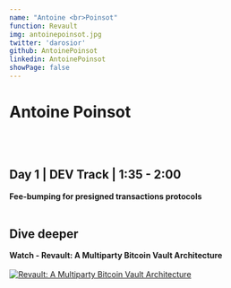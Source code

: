 ```yaml
---
name: "Antoine <br>Poinsot"
function: Revault
img: antoinepoinsot.jpg
twitter: 'darosior'
github: AntoinePoinsot
linkedin: AntoinePoinsot
showPage: false
---
```


# Antoine Poinsot


<br><br>

## Day 1 | DEV Track | 1:35 - 2:00

<b>Fee-bumping for presigned transactions protocols</b><br><br>


## Dive deeper


<div class="grid grid-cols-1 md:grid-cols-2 gap-5">
<div class="p-3 my-2">

**Watch - Revault: A Multiparty Bitcoin Vault Architecture** <br><br>
[ ![Revault: A Multiparty Bitcoin Vault Architecture](/content/antoine_reckless.png)](https://www.youtube.com/watch?v=WFBxPGLYZAo)
</div>

</div>

<br>
